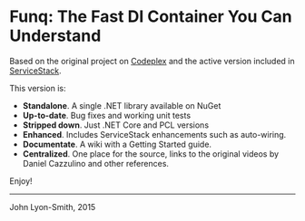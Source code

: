 # Funq: The Fast DI Container You Can Understand

Based on the original project on [Codeplex](https://funq.codeplex.com/) and the active version included in [ServiceStack](http://servicestack.net).  

This version is:

- __Standalone__.  A single .NET library available on NuGet
- __Up-to-date__.  Bug fixes and working unit tests
- __Stripped down__.  Just .NET Core and PCL versions
- __Enhanced__.  Includes ServiceStack enhancements such as auto-wiring.
- __Documentate__.  A wiki with a Getting Started guide.
- __Centralized__.  One place for the source, links to the original videos by Daniel Cazzulino and other references.

Enjoy!

---

John Lyon-Smith, 2015
